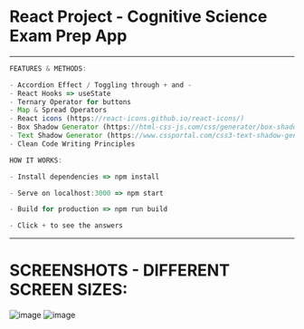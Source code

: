 # React Project - Cognitive Science Exam Prep App

<hr>

```ts
FEATURES & METHODS:

- Accordion Effect / Toggling through + and -
- React Hooks => useState 
- Ternary Operator for buttons
- Map & Spread Operators
- React icons (https://react-icons.github.io/react-icons/) 
- Box Shadow Generator (https://html-css-js.com/css/generator/box-shadow/)
- Text Shadow Generator (https://www.cssportal.com/css3-text-shadow-generator/)
- Clean Code Writing Principles
```

```ts
HOW IT WORKS:

- Install dependencies => npm install

- Serve on localhost:3000 => npm start

- Build for production => npm run build

- Click + to see the answers
```

<hr>

# SCREENSHOTS - DIFFERENT SCREEN SIZES:
![image](https://user-images.githubusercontent.com/90147636/189540316-331b0bb1-89fb-46f3-bb95-bf8616f5639c.png)
![image](https://user-images.githubusercontent.com/90147636/189540332-8baa3f3b-d2aa-4f2b-888e-15103221a08a.png)

